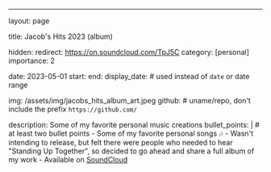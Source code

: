 ---
layout: page

title: Jacob's Hits 2023 (album)

hidden:
redirect: https://on.soundcloud.com/TpJ5C
category: [personal]
importance: 2

date: 2023-05-01
start:
end:
display_date: # used instead of `date` or date range

img: /assets/img/jacobs_hits_album_art.jpeg
github:  # uname/repo, don't include the prefix `https://github.com/`

description: Some of my favorite personal music creations
bullet_points: | # at least two bullet points
    - Some of my favorite personal songs 🎶
    - Wasn't intending to release, but felt there were people who needed to hear "Standing Up Together", so decided to go ahead and share a full album of my work
    - Available on [SoundCloud](https://on.soundcloud.com/TpJ5C)
